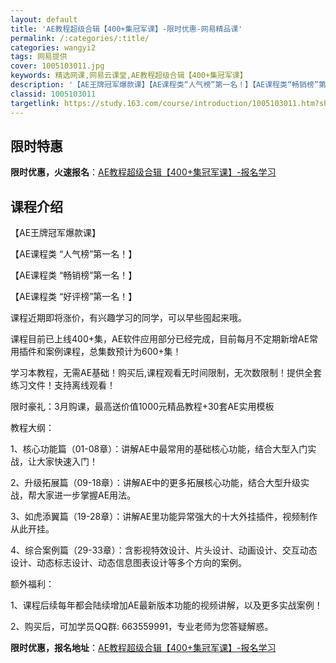 ```yaml
---
layout: default
title: 'AE教程超级合辑【400+集冠军课】-限时优惠-网易精品课'
permalink: /:categories/:title/
categories: wangyi2
tags: 网易提供
cover: 1005103011.jpg
keywords: 精选网课,网易云课堂,AE教程超级合辑【400+集冠军课】
description: '【AE王牌冠军爆款课】【AE课程类“人气榜”第一名！】【AE课程类“畅销榜”第一名！】【AE课程类“好评榜”第一名！】课'
classid: 1005103011
targetlink: https://study.163.com/course/introduction/1005103011.htm?share=1&shareId=1025206652&utm_campaign=share&utm_medium=iphoneShare&utm_source=&utm_u=1025206652
---
```


## 限时特惠

**限时优惠，火速报名**：[AE教程超级合辑【400+集冠军课】-报名学习](https://study.163.com/course/introduction/1005103011.htm?share=1&shareId=1025206652&utm_campaign=share&utm_medium=iphoneShare&utm_source=&utm_u=1025206652)

## 课程介绍

【AE王牌冠军爆款课】

【AE课程类 “人气榜”第一名！】

【AE课程类 “畅销榜”第一名！】

【AE课程类 “好评榜”第一名！】



课程近期即将涨价，有兴趣学习的同学，可以早些囤起来哦。



课程目前已上线400+集，AE软件应用部分已经完成，目前每月不定期新增AE常用插件和案例课程，总集数预计为600+集！



学习本教程，无需AE基础！购买后,课程观看无时间限制，无次数限制！提供全套练习文件！支持离线观看！



限时豪礼：3月购课，最高送价值1000元精品教程+30套AE实用模板



教程大纲：

1、核心功能篇（01-08章）：讲解AE中最常用的基础核心功能，结合大型入门实战，让大家快速入门！

2、升级拓展篇（09-18章）：讲解AE中的更多拓展核心功能，结合大型升级实战，帮大家进一步掌握AE用法。

3、如虎添翼篇（19-28章）：讲解AE里功能异常强大的十大外挂插件，视频制作从此开挂。

4、综合案例篇（29-33章）：含影视特效设计、片头设计、动画设计、交互动态设计、动态标志设计、动态信息图表设计等多个方向的案例。



额外福利：

1、课程后续每年都会陆续增加AE最新版本功能的视频讲解，以及更多实战案例！

2、购买后，可加学员QQ群: 663559991，专业老师为您答疑解惑。

**限时优惠，报名地址**：[AE教程超级合辑【400+集冠军课】-报名学习](https://study.163.com/course/introduction/1005103011.htm?share=1&shareId=1025206652&utm_campaign=share&utm_medium=iphoneShare&utm_source=&utm_u=1025206652)

